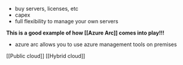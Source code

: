 - buy servers, licenses, etc
- capex
- full flexibility to manage your own servers

**This is a good example of how [[Azure Arc]] comes into play!!!**
- azure arc allows you to use azure management tools on premises

[[Public cloud]]
[[Hybrid cloud]]
